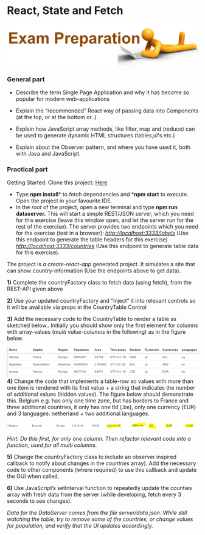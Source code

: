 # React, State and Fetch
![](media/image4.png)

### General part

-   Describe the term Single Page Application and why it has become so
popular for modern web-applications

- Explain the “recommended” React way of passing data into Components (at the top, or at the bottom or..)

- Explain how JavaScript array methods, like filter, map and (reduce)
can be used to generate dynamic HTML structures (tables,ul's etc.)

- Explain about the Observer pattern, and where you have used it, both with Java and JavaScript.

### Practical part

Getting Started: Clone this project:
[Here](https://github.com/Dat3SemStartCode/exprep_react_fetch.git)

- Type **npm install*** to fetch dependencies and ***npm start** to
execute. Open the project in your favourite IDE.
- In the *root* of the project, open a new terminal and type **npm run
dataserver.** This will start a simple REST/JSON server, which you
need for this exercise (leave this window open, and let the server run
for the rest of the exercise). The server provides two endpoints which
you need for the exercise (test in a browser):
[*http://localhost:3333/labels*](http://localhost:3333/labels)  (Use this endpoint to generate the table headers for this exercise)
[*http://localhost:3333/countries*](http://localhost:3333/countries) (Use this endpoint to generate table data for this exercise).

The project is *a create-react-app* generated project. It simulates a
site that can show country-information (Use the endpoints above to get
data).

**1)** Complete the countryFactory class to fetch data (using fetch),
from the REST-API given above

**2)** Use your updated countryFactory and “inject” it into relevant
controls so it will be available via props in the CountryTable Control

**3)** Add the necessary code to the CountryTable to render a table as
sketched below.. Initially you should show only the first element for
columns with array-values (*multi value-columns* in the following) as in
the figure below.

![](media/country_table.png)  
**4)** Change the code that implements a table-row so values with more than one item is rendered with its first value + a string that indicates the number of additional values (hidden values). The figure below should demonstrate this. Belgium e.g. has only one time zone, but has borders to France and three additional countries, it only has one tld (.be), only one currency (EUR) and 3 languages: netherland + two additional languages.

![](media/country_headers.png)

*Hint: Do this first, for only one column. Then refactor relevant code
into a function, used for all multi columns.*

**5)** Change the countryFactory class to include an observer inspired
callback to notify about changes in the *countries* array). Add the
necessary code to other components (where required) to use this callback
and update the GUI when called.

**6)** Use JavaScript’s setInterval function to repeatedly update the
counties array with fresh data from the server (while developing, fetch
every 3 seconds to see changes).

*Data for the DataServer comes from the file server/data.json. While
still watching the table, try to remove some of the countries, or change
values for population, and verify that the UI updates accordingly.*
